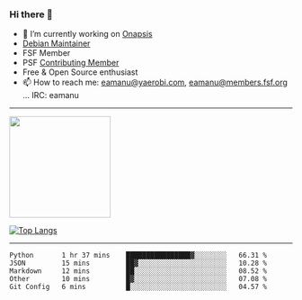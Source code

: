 ### Hi there 👋


- 🔭 I’m currently working on [Onapsis](http://onapsis.com)
- [Debian Maintainer](https://qa.debian.org/developer.php?login=eamanu%40yaerobi.com)
- FSF Member
- PSF [Contributing Member](https://www.python.org/psf/membership/#what-membership-classes-are-there)
- Free & Open Source enthusiast 
- 📫 How to reach me: eamanu@yaerobi.com, eamanu@members.fsf.org ... IRC: eamanu

---

<img height="180em" src="https://github-readme-stats.vercel.app/api?theme=dark&username=eamanu&show_icons=true&hide_border=true&&count_private=true&include_all_commits=true" />

[![Top Langs](https://github-readme-stats.vercel.app/api/top-langs/?theme=dark&username=eamanu&layout=compact)](https://github.com/anuraghazra/github-readme-stats)

---

<!--START_SECTION:waka-->
```text
Python       1 hr 37 mins    ████████████████▓░░░░░░░░   66.31 % 
JSON         15 mins         ██▓░░░░░░░░░░░░░░░░░░░░░░   10.28 % 
Markdown     12 mins         ██░░░░░░░░░░░░░░░░░░░░░░░   08.52 % 
Other        10 mins         █▓░░░░░░░░░░░░░░░░░░░░░░░   07.08 % 
Git Config   6 mins          █░░░░░░░░░░░░░░░░░░░░░░░░   04.57 % 
```
<!--END_SECTION:waka-->
